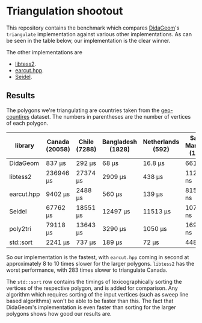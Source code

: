 # Triangulation shootout

This repository contains the benchmark which compares [DidaGeom](https://github.com/lievenvanderheide/dida_geom)'s `triangulate` implementation against various other implementations. As can be seen in the table below, our implementation is the clear winner.

The other implementations are

* [libtess2](https://github.com/memononen/libtess2).
* [earcut.hpp](https://github.com/mapbox/earcut.hpp).
* [Seidel](http://gamma.cs.unc.edu/SEIDEL/).

## Results
The polygons we're triangulating are countries taken from the [geo-countires](https://github.com/datasets/geo-countries) dataset. The numbers in parentheses are the number of vertices of each polygon.

library      | Canada (20058) | Chile (7288)    | Bangladesh (1828) | Netherlands (592) | San Marino (18) |
------------ | -------------- | --------------- | ----------------- | ----------------- | --------------- |
DidaGeom     | 837 μs         | 292 μs          | 68 μs             | 16.8 μs           | 661 ns          |
libtess2     | 236946 μs      | 27374 μs        | 2909 μs           | 438 μs            | 11229 ns        |
earcut.hpp   | 9402 μs        | 2488 μs         | 560 μs            | 139 μs            | 815.4 ns        |
Seidel       | 67762 μs       | 18551 μs        | 12497 μs          | 11513 μs          | 10705 ns        |
poly2tri     | 79118 μs       | 13643 μs        | 3290 μs           | 1050 μs           | 16934 ns        |
std::sort    | 2241 μs        | 737 μs          | 189 μs            | 72 μs             | 448 ns          |

So our implementation is the fastest, with `earcut.hpp` coming in second at approximately 8 to 10 times slower for the larger polygons. `libtess2` has the worst performance, with 283 times slower to triangulate Canada.

The `std::sort` row contains the timings of lexicographically sorting the vertices of the respective polygon, and is added for comparison. Any algorithm which requires sorting of the input vertices (such as sweep line based algorithms) won't be able to be faster than this. The fact that DidaGeom's implementation is even faster than sorting for the larger polygons shows how good our results are.
